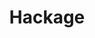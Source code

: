 ---
codehost: https://github.com/https://github.com/haskell/hackage-server
logohandle: haskell_hackage
sort: hackage
title: Hackage
website: https://hackage.haskell.org/
---